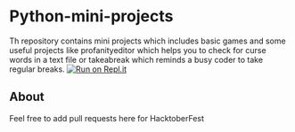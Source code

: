# Python-mini-projects
Th repository contains mini projects which includes basic games and some useful projects like profanityeditor which helps you to check for curse words in a text file or takeabreak which reminds a busy coder to take regular breaks.
[![Run on Repl.it](https://repl.it/badge/github/ashwanijha04/Python-mini-projects)](https://repl.it/github/ashwanijha04/Python-mini-projects)



## About

Feel free to add pull requests here for HacktoberFest
